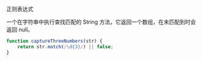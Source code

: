 正则表达式

一个在字符串中执行查找匹配的 String 方法，它返回一个数组，在未匹配到时会返回 null。

~~~js
function captureThreeNumbers(str) {
    return str.match(/\d{3}/) || false;
}
~~~

